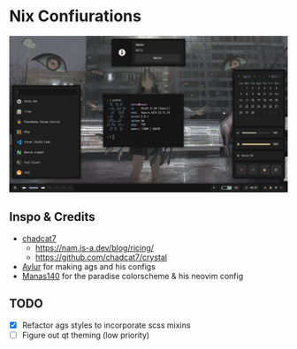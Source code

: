 # Nix Confiurations

![screenshot](screenshots/sc.png)

## Inspo & Credits

- [chadcat7](https://github.com/chadcat7)
  - https://nam.is-a.dev/blog/ricing/
  - https://github.com/chadcat7/crystal
- [Aylur](https://github.com/Aylur) for making ags and his configs
- [Manas140](https://github.com/Manas140) for the paradise colorscheme & his neovim config

## TODO

- [x] Refactor ags styles to incorporate scss mixins
- [ ] Figure out qt theming (low priority)
